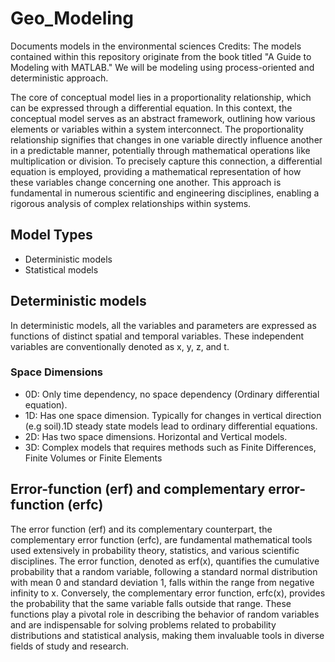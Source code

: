 # Geo_Modeling
Documents models in the environmental sciences
Credits: The models contained within this repository originate from the book titled "A Guide to Modeling with MATLAB."
We will be modeling using process-oriented and deterministic approach.

The core of conceptual model lies in a proportionality relationship, which can be expressed through a differential equation. In this context, the conceptual model serves as an abstract framework, outlining how various elements or variables within a system interconnect. The proportionality relationship signifies that changes in one variable directly influence another in a predictable manner, potentially through mathematical operations like multiplication or division. To precisely capture this connection, a differential equation is employed, providing a mathematical representation of how these variables change concerning one another. This approach is fundamental in numerous scientific and engineering disciplines, enabling a rigorous analysis of complex relationships within systems.

## Model Types
- Deterministic models
- Statistical models
## Deterministic models
In deterministic models, all the variables and parameters are expressed as functions of distinct spatial and temporal variables. These independent variables are conventionally denoted as x, y, z, and t.
### Space Dimensions
- 0D: Only time dependency, no space dependency (Ordinary differential equation).
- 1D: Has one space dimension. Typically for changes in vertical direction (e.g soil).1D steady state models lead to ordinary differential equations.
- 2D: Has two space dimensions. Horizontal and Vertical models.
- 3D: Complex models that requires methods such as Finite Differences, Finite Volumes or Finite Elements



## Error-function (erf) and complementary error-function (erfc)
The error function (erf) and its complementary counterpart, the complementary error function (erfc), are fundamental mathematical tools used extensively in probability theory, statistics, and various scientific disciplines. The error function, denoted as erf(x), quantifies the cumulative probability that a random variable, following a standard normal distribution with mean 0 and standard deviation 1, falls within the range from negative infinity to x. Conversely, the complementary error function, erfc(x), provides the probability that the same variable falls outside that range. These functions play a pivotal role in describing the behavior of random variables and are indispensable for solving problems related to probability distributions and statistical analysis, making them invaluable tools in diverse fields of study and research.